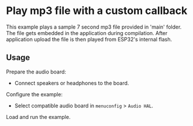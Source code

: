 # Play mp3 file with a custom callback

This example plays a sample 7 second mp3 file provided in 'main' folder. The file gets embedded in the application during compilation. After application upload the file is then played from ESP32's internal flash.

## Usage

Prepare the audio board:

- Connect speakers or headphones to the board. 

Configure the example:

- Select compatible audio board in `menuconfig` > `Audio HAL`.

Load and run the example.

